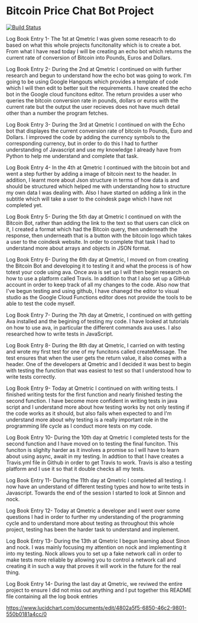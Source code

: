 # Bitcoin Price Chat Bot Project

[![Build Status](https://travis-ci.org/HarryQmetric/Bitcoin-Bot.svg?branch=master)](https://travis-ci.org/HarryQmetric/Bitcoin-Bot)

Log Book Entry 1-
The 1st at Qmetric I was given some reseacrh to do based on what this whole projects funcitonality which is to create a bot.
From what I have read today I will be creating an echo bot which returns the current rate of conversion of Bitcoin into Pounds, Euros
and Dollars.

Log Book Entry 2-
During the 2nd at Qmetric I continued on with further research and begun to understand how the echo bot was going to work.
I'm going to be using Google Hangouts which provides a template of code which I will then edit to better suit the requirements. I have 
created the echo bot in the Google cloud funcitons editor. The return provides a user who queries the bitcoin conversion rate in pounds, dollars or euros with the current rate but the output the user recieves does not have much detail other than a number the program fetches. 

Log Book Entry 3-
During the 3rd at Qmetric I continued on with the Echo bot that displayes the current conversion rate of bitcoin to 
Pounds, Euro and Dollars. I improved the code by adding the currency symbols to the corresponding currency, but in order to do this
I had to further understanding of Javascript and use my knowledge I already have from Python to help me understand 
and complete that task. 

Log Book Entry 4-
In the 4th at Qmetric I continued with the bitcoin bot and went a step further by adding a image of bitcoin next to the header. 
In addition, I learnt more about Json structure in terms of how data is and should be structured which helped me with understanding how to 
structure my own data I was dealing with. Also I have started on adding a link in the subtitle which will take a user to the coindesk 
page which I have not completed yet.

Log Book Entry 5-
During the 5th day at Qmetric I continued on with the Bitcoin Bot, rather than adding the link to the text so that users can click on it,
I created a format which had the Bitcoin query, then underneath the response, then underneath that is a button with the bitcoin logo which 
takes a user to the coindesk website. In order to complete that task I had to understand more about arrays and objects in JSON format.

Log Book Entry 6-
During the 6th day at Qmetric, I moved on from creating the Bitcoin Bot and developing it to testing it and what the process is of how 
totest your code using ava. Once ava is set up I will then begin research on how to use a platform called Travis. In addition to that I 
also set up a GitHub account in order to keep track of all my changes to the code. Also now that I've begun testing and using 
github, I have chanegd the editor to visual studio as the Google Cloud Functions editor does not provide the tools to be able to test the code 
myself.

Log Book Entry 7-
During the 7th day at Qmetric, I continued on with getting Ava installed and the begining of testing my code. I have looked at
tutorials on how to use ava, in particular the different commands ava uses. I also researched how to write tests in JavaScript.

Log Book Entry 8-
During the 8th day at Qmetric, I carried on with testing and wrote my first test for one of my funcitons called createMessage. The test
ensures that when the user gets the return value, it also comes with a header. One of the developers at Qmetric and I decided it
was best to begin with testing the function that was easiest to test so that I understood how to write tests correctly. 

Log Book Entry 9-
Today at Qmetric I continued on with writing tests. I finished writing tests for the first function and nearly finished testing
the second function. I have become more confident in writing tests in java script and I understand more about how testing works by 
not only testing if the code works as it should, but also fails when expected to and I'm understand more about why testing is a really 
important role in the programming life cycle as I conduct more tests on my code.

Log Book Entry 10-
During the 10th day at Qmetric I completed tests for the second function and I have moved on to testing the final funciton. This funciton
is slighlty harder as it involves a promise so I will have to learn about using async, await in my testing. In addtion to that I have
creates a Travis.yml file in Github in order to get Travis to work. Travis is also a testing platform and I use it so that it double 
checks all my tests.

Log Book Entry 11-
During the 11th day at Qmetric I completed all testing. I now have an understand of different testing types and how to write tests in 
Javascript. Towards the end of the session I started to look at Sinnon and nock. 

Log Book Entry 12-
Today at Qmetric a developer and I went over some questions I had in order to further my understanding of the programming cycle and to 
understand more about testing as throughout this whole project, testing has been the harder task to understand and implement. 

Log Book Entry 13-
During the 13th at Qmetric I begun learning about Sinon and nock. I was mainly focusing my attention on nock and implementing it into
my testing. Nock allows you to set up a fake network call in order to make tests more reliable by allowing you to control a network call
and creating it in such a way that proves it will work in the future for the real thing.  

Log Book Entry 14-
During the last day at Qmetric, we reviwed the entire project to ensure I did not miss out anything and I put together this README file
containing all the log book entries


https://www.lucidchart.com/documents/edit/4802a5f5-6850-46c2-9801-550b0181a4cc/0



